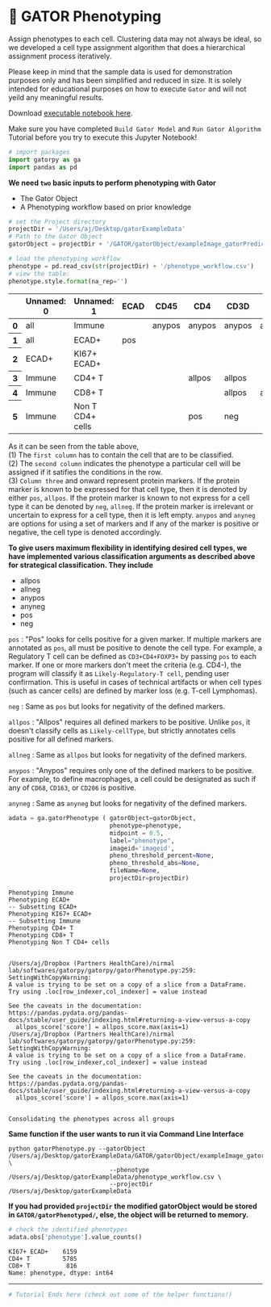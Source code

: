 # 🐊 GATOR Phenotyping
Assign phenotypes to each cell. Clustering data may not always be ideal, so we developed a cell type assignment algorithm that does a hierarchical assignment process iteratively.
  
Please keep in mind that the sample data is used for demonstration purposes only and has been simplified and reduced in size. It is solely intended for educational purposes on how to execute `Gator` and will not yeild any meaningful results.

Download [executable notebook here](https://github.com/nirmalLab/gatorpy/blob/main/docs/Tutorials/notebooks/CellPhenotyping.ipynb).
  
Make sure you have completed `Build Gator Model` and `Run Gator Algorithm` Tutorial before you try to execute this Jupyter Notebook!


```python
# import packages
import gatorpy as ga
import pandas as pd
```

**We need `two` basic inputs to perform phenotyping with Gator**
- The Gator Object
- A Phenotyping workflow based on prior knowledge


```python
# set the Project directory
projectDir = '/Users/aj/Desktop/gatorExampleData'
# Path to the Gator Object
gatorObject = projectDir + '/GATOR/gatorObject/exampleImage_gatorPredict.ome.h5ad'
```


```python
# load the phenotyping workflow
phenotype = pd.read_csv(str(projectDir) + '/phenotype_workflow.csv')
# view the table:
phenotype.style.format(na_rep='')
```




<style type="text/css">
</style>
<table id="T_c1772">
  <thead>
    <tr>
      <th class="blank level0" >&nbsp;</th>
      <th id="T_c1772_level0_col0" class="col_heading level0 col0" >Unnamed: 0</th>
      <th id="T_c1772_level0_col1" class="col_heading level0 col1" >Unnamed: 1</th>
      <th id="T_c1772_level0_col2" class="col_heading level0 col2" >ECAD</th>
      <th id="T_c1772_level0_col3" class="col_heading level0 col3" >CD45</th>
      <th id="T_c1772_level0_col4" class="col_heading level0 col4" >CD4</th>
      <th id="T_c1772_level0_col5" class="col_heading level0 col5" >CD3D</th>
      <th id="T_c1772_level0_col6" class="col_heading level0 col6" >CD8A</th>
      <th id="T_c1772_level0_col7" class="col_heading level0 col7" >KI67</th>
    </tr>
  </thead>
  <tbody>
    <tr>
      <th id="T_c1772_level0_row0" class="row_heading level0 row0" >0</th>
      <td id="T_c1772_row0_col0" class="data row0 col0" >all</td>
      <td id="T_c1772_row0_col1" class="data row0 col1" >Immune</td>
      <td id="T_c1772_row0_col2" class="data row0 col2" ></td>
      <td id="T_c1772_row0_col3" class="data row0 col3" >anypos</td>
      <td id="T_c1772_row0_col4" class="data row0 col4" >anypos</td>
      <td id="T_c1772_row0_col5" class="data row0 col5" >anypos</td>
      <td id="T_c1772_row0_col6" class="data row0 col6" >anypos</td>
      <td id="T_c1772_row0_col7" class="data row0 col7" ></td>
    </tr>
    <tr>
      <th id="T_c1772_level0_row1" class="row_heading level0 row1" >1</th>
      <td id="T_c1772_row1_col0" class="data row1 col0" >all</td>
      <td id="T_c1772_row1_col1" class="data row1 col1" >ECAD+</td>
      <td id="T_c1772_row1_col2" class="data row1 col2" >pos</td>
      <td id="T_c1772_row1_col3" class="data row1 col3" ></td>
      <td id="T_c1772_row1_col4" class="data row1 col4" ></td>
      <td id="T_c1772_row1_col5" class="data row1 col5" ></td>
      <td id="T_c1772_row1_col6" class="data row1 col6" ></td>
      <td id="T_c1772_row1_col7" class="data row1 col7" ></td>
    </tr>
    <tr>
      <th id="T_c1772_level0_row2" class="row_heading level0 row2" >2</th>
      <td id="T_c1772_row2_col0" class="data row2 col0" >ECAD+</td>
      <td id="T_c1772_row2_col1" class="data row2 col1" >KI67+ ECAD+</td>
      <td id="T_c1772_row2_col2" class="data row2 col2" ></td>
      <td id="T_c1772_row2_col3" class="data row2 col3" ></td>
      <td id="T_c1772_row2_col4" class="data row2 col4" ></td>
      <td id="T_c1772_row2_col5" class="data row2 col5" ></td>
      <td id="T_c1772_row2_col6" class="data row2 col6" ></td>
      <td id="T_c1772_row2_col7" class="data row2 col7" >pos</td>
    </tr>
    <tr>
      <th id="T_c1772_level0_row3" class="row_heading level0 row3" >3</th>
      <td id="T_c1772_row3_col0" class="data row3 col0" >Immune</td>
      <td id="T_c1772_row3_col1" class="data row3 col1" >CD4+ T</td>
      <td id="T_c1772_row3_col2" class="data row3 col2" ></td>
      <td id="T_c1772_row3_col3" class="data row3 col3" ></td>
      <td id="T_c1772_row3_col4" class="data row3 col4" >allpos</td>
      <td id="T_c1772_row3_col5" class="data row3 col5" >allpos</td>
      <td id="T_c1772_row3_col6" class="data row3 col6" ></td>
      <td id="T_c1772_row3_col7" class="data row3 col7" ></td>
    </tr>
    <tr>
      <th id="T_c1772_level0_row4" class="row_heading level0 row4" >4</th>
      <td id="T_c1772_row4_col0" class="data row4 col0" >Immune</td>
      <td id="T_c1772_row4_col1" class="data row4 col1" >CD8+ T</td>
      <td id="T_c1772_row4_col2" class="data row4 col2" ></td>
      <td id="T_c1772_row4_col3" class="data row4 col3" ></td>
      <td id="T_c1772_row4_col4" class="data row4 col4" ></td>
      <td id="T_c1772_row4_col5" class="data row4 col5" >allpos</td>
      <td id="T_c1772_row4_col6" class="data row4 col6" >allpos</td>
      <td id="T_c1772_row4_col7" class="data row4 col7" ></td>
    </tr>
    <tr>
      <th id="T_c1772_level0_row5" class="row_heading level0 row5" >5</th>
      <td id="T_c1772_row5_col0" class="data row5 col0" >Immune</td>
      <td id="T_c1772_row5_col1" class="data row5 col1" >Non T CD4+ cells</td>
      <td id="T_c1772_row5_col2" class="data row5 col2" ></td>
      <td id="T_c1772_row5_col3" class="data row5 col3" ></td>
      <td id="T_c1772_row5_col4" class="data row5 col4" >pos</td>
      <td id="T_c1772_row5_col5" class="data row5 col5" >neg</td>
      <td id="T_c1772_row5_col6" class="data row5 col6" ></td>
      <td id="T_c1772_row5_col7" class="data row5 col7" ></td>
    </tr>
  </tbody>
</table>




As it can be seen from the table above,  
(1) The `first column` has to contain the cell that are to be classified.  
(2) The `second column` indicates the phenotype a particular cell will be assigned if it satifies the conditions in the row.  
(3) `Column three` and onward represent protein markers. If the protein marker is known to be expressed for that cell type, then it is denoted by either `pos`, `allpos`. If the protein marker is known to not express for a cell type it can be denoted by `neg`, `allneg`. If the protein marker is irrelevant or uncertain to express for a cell type, then it is left empty. `anypos` and `anyneg` are options for using a set of markers and if any of the marker is positive or negative, the cell type is denoted accordingly.

**To give users maximum flexibility in identifying desired cell types, we have implemented various classification arguments as described above for strategical classification. They include**

- allpos
- allneg
- anypos
- anyneg
- pos
- neg
  
`pos` : "Pos" looks for cells positive for a given marker. If multiple markers are annotated as `pos`, all must be positive to denote the cell type. For example, a Regulatory T cell can be defined as `CD3+CD4+FOXP3+` by passing `pos` to each marker. If one or more markers don't meet the criteria (e.g. CD4-), the program will classify it as `Likely-Regulatory-T cell`, pending user confirmation. This is useful in cases of technical artifacts or when cell types (such as cancer cells) are defined by marker loss (e.g. T-cell Lymphomas).
  
`neg` : Same as `pos` but looks for negativity of the defined markers. 
  
`allpos` : "Allpos" requires all defined markers to be positive. Unlike `pos`, it doesn't classify cells as `Likely-cellType`, but strictly annotates cells positive for all defined markers.
  
`allneg` : Same as `allpos` but looks for negativity of the defined markers. 
  
`anypos` : "Anypos" requires only one of the defined markers to be positive. For example, to define macrophages, a cell could be designated as such if any of `CD68`, `CD163`, or `CD206` is positive.
  
`anyneg` : Same as `anyneg` but looks for negativity of the defined markers. 


```python
adata = ga.gatorPhenotype ( gatorObject=gatorObject,
                            phenotype=phenotype,
                            midpoint = 0.5,
                            label="phenotype",
                            imageid='imageid',
                            pheno_threshold_percent=None,
                            pheno_threshold_abs=None,
                            fileName=None,
                            projectDir=projectDir)

```

    Phenotyping Immune
    Phenotyping ECAD+
    -- Subsetting ECAD+
    Phenotyping KI67+ ECAD+
    -- Subsetting Immune
    Phenotyping CD4+ T
    Phenotyping CD8+ T
    Phenotyping Non T CD4+ cells


    /Users/aj/Dropbox (Partners HealthCare)/nirmal lab/softwares/gatorpy/gatorpy/gatorPhenotype.py:259: SettingWithCopyWarning: 
    A value is trying to be set on a copy of a slice from a DataFrame.
    Try using .loc[row_indexer,col_indexer] = value instead
    
    See the caveats in the documentation: https://pandas.pydata.org/pandas-docs/stable/user_guide/indexing.html#returning-a-view-versus-a-copy
      allpos_score['score'] = allpos_score.max(axis=1)
    /Users/aj/Dropbox (Partners HealthCare)/nirmal lab/softwares/gatorpy/gatorpy/gatorPhenotype.py:259: SettingWithCopyWarning: 
    A value is trying to be set on a copy of a slice from a DataFrame.
    Try using .loc[row_indexer,col_indexer] = value instead
    
    See the caveats in the documentation: https://pandas.pydata.org/pandas-docs/stable/user_guide/indexing.html#returning-a-view-versus-a-copy
      allpos_score['score'] = allpos_score.max(axis=1)


    Consolidating the phenotypes across all groups


**Same function if the user wants to run it via Command Line Interface**
```
python gatorPhenotype.py --gatorObject /Users/aj/Desktop/gatorExampleData/GATOR/gatorObject/exampleImage_gatorPredict.ome.h5ad \
                            --phenotype /Users/aj/Desktop/gatorExampleData/phenotype_workflow.csv \
                            --projectDir /Users/aj/Desktop/gatorExampleData
```

**If you had provided `projectDir` the modified gatorObject would be stored in `GATOR/gatorPhenotyped/`, else, the object will be returned to memory.**


```python
# check the identified phenotypes
adata.obs['phenotype'].value_counts()
```




    KI67+ ECAD+    6159
    CD4+ T         5785
    CD8+ T          816
    Name: phenotype, dtype: int64



<hr>


```python
# Tutorial Ends here (check out some of the helper functions!)
```
